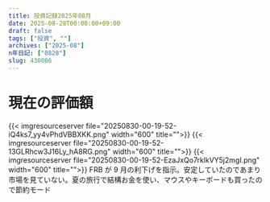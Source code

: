 ```yaml
---
title: 投資記録2025年08月
date: 2025-08-28T00:00:00+09:00
draft: false
tags: ["投資", ""]
archives: ["2025-08"]
n年日記: ["0828"]
slug: 438086
---
```


# 現在の評価額

{{< imgresourceserver file="20250830-00-19-52-iQ4ks7_yy4vPhdVBBXKK.png" width="600" title="">}}
{{< imgresourceserver file="20250830-00-19-52-13GLRhcw3J16Ly_hA8RG.png" width="600" title="">}}
{{< imgresourceserver file="20250830-00-19-52-EzaJxQo7rklkVY5j2mgI.png" width="600" title="">}}
FRB が 9 月の利下げを指示。安定していたのであまり市場を見ていない。夏の旅行で結構お金を使い、マウスやキーボードも買ったので節約モード
